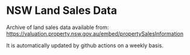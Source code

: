 # NSW Land Sales Data

Archive of land sales data available from: https://valuation.property.nsw.gov.au/embed/propertySalesInformation

It is automatically updated by github actions on a weekly basis.